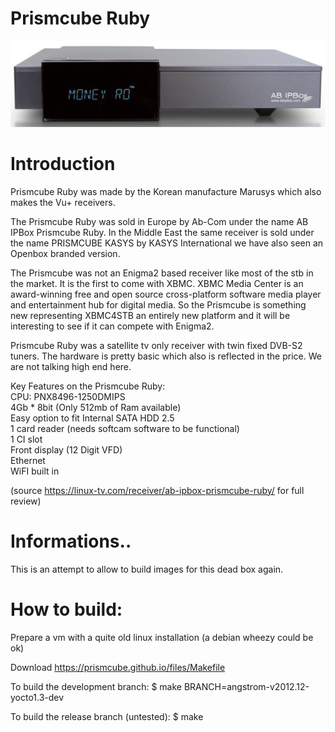 # Prismcube Ruby

![image](/files/Prismcube-Ruby_front-625x171.jpg)

# Introduction
Prismcube Ruby was made by the Korean manufacture Marusys which also makes the Vu+ receivers.

The Prismcube Ruby was sold in Europe by Ab-Com under the name AB IPBox Prismcube Ruby. In the Middle East the same receiver is sold under the name PRISMCUBE KASYS by KASYS International we have also seen an Openbox branded version.

The Prismcube was not an Enigma2 based receiver like most of the stb in the market. It is the first to come with XBMC. XBMC Media Center is an award-winning free and open source cross-platform software media player and entertainment hub for digital media. So the Prismcube is something new representing XBMC4STB an entirely new platform and it will be interesting to see if it can compete with Enigma2.

Prismcube Ruby was a satellite tv only receiver with twin fixed DVB-S2 tuners. The hardware is pretty basic which also is reflected in the price. We are not talking high end here.

Key Features on the Prismcube Ruby:  
  CPU: PNX8496-1250DMIPS  
  4Gb * 8bit (Only 512mb of Ram available)  
  Easy option to fit Internal SATA HDD 2.5  
  1 card reader (needs softcam software to be functional)  
  1 CI slot  
  Front display (12 Digit VFD)  
  Ethernet  
  WiFI built in  

(source https://linux-tv.com/receiver/ab-ipbox-prismcube-ruby/ for full review)

# Informations..

This is an attempt to allow to build images for this dead box again.

# How to build:

Prepare a vm with a quite old linux installation (a debian wheezy could be ok)

Download https://prismcube.github.io/files/Makefile

To build the development branch:
$ make BRANCH=angstrom-v2012.12-yocto1.3-dev

To build the release branch (untested):
$ make  



